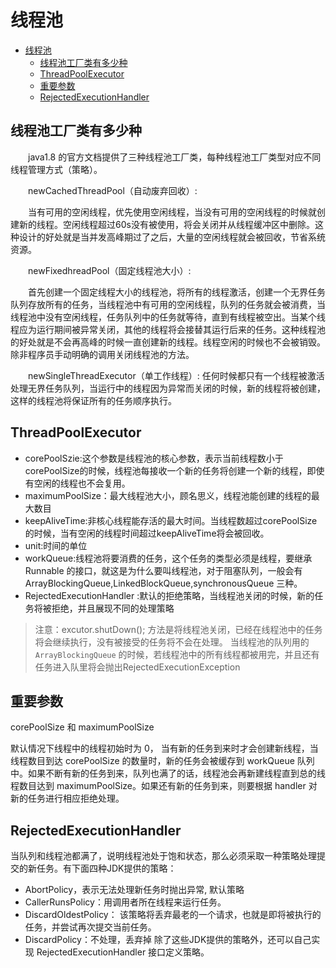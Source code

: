 # 线程池

<!-- TOC -->

- [线程池](#线程池)
    - [线程池工厂类有多少种](#线程池工厂类有多少种)
    - [ThreadPoolExecutor](#threadpoolexecutor)
    - [重要参数](#重要参数)
    - [RejectedExecutionHandler](#rejectedexecutionhandler)

<!-- /TOC -->

## 线程池工厂类有多少种

　　java1.8 的官方文档提供了三种线程池工厂类，每种线程池工厂类型对应不同线程管理方式（策略）。

　　newCachedThreadPool（自动废弃回收）:

　　当有可用的空闲线程，优先使用空闲线程，当没有可用的空闲线程的时候就创建新的线程。空闲线程超过60s没有被使用，将会关闭并从线程缓冲区中删除。这种设计的好处就是当并发高峰期过了之后，大量的空闲线程就会被回收，节省系统资源。

　　newFixedhreadPool（固定线程池大小）:

　　首先创建一个固定线程大小的线程池，将所有的线程激活，创建一个无界任务队列存放所有的任务，当线程池中有可用的空闲线程，队列的任务就会被消费，当线程池中没有空闲线程，任务队列中的任务就等待，直到有线程被空出。当某个线程应为运行期间被异常关闭，其他的线程将会接替其运行后来的任务。这种线程池的好处就是不会再高峰的时候一直创建新的线程。线程空闲的时候也不会被销毁。除非程序员手动明确的调用关闭线程池的方法。　　　　　　　　　　　　　　　　　

　　newSingleThreadExecutor（单工作线程）: 任何时候都只有一个线程被激活处理无界任务队列，当运行中的线程因为异常而关闭的时候，新的线程将被创建，这样的线程池将保证所有的任务顺序执行。

## ThreadPoolExecutor 

- corePoolSzie:这个参数是线程池的核心参数，表示当前线程数小于corePoolSize的时候，线程池每接收一个新的任务将创建一个新的线程，即使有空闲的线程也不会复用。　
- maximumPoolSize：最大线程池大小，顾名思义，线程池能创建的线程的最大数目
- keepAliveTime:非核心线程能存活的最大时间。当线程数超过corePoolSize的时候，当有空闲的线程时间超过keepAliveTime将会被回收。
- unit:时间的单位
- workQueue:线程池将要消费的任务，这个任务的类型必须是线程，要继承Runnable 的接口，就这是为什么要叫线程池，对于阻塞队列，一般会有ArrayBlockingQueue,LinkedBlockQueue,synchronousQueue 三种。
- RejectedExecutionHandler :默认的拒绝策略，当线程池关闭的时候，新的任务将被拒绝，并且展现不同的处理策略

> 注意：excutor.shutDown(); 方法是将线程池关闭，已经在线程池中的任务将会继续执行，没有被接受的任务将不会在处理。
当线程池的队列用的 `ArrayBlockingQueue` 的时候，若线程池中的所有线程都被用完，并且还有任务进入队里将会抛出RejectedExecutionException


## 重要参数

corePoolSize 和 maximumPoolSize 

默认情况下线程中的线程初始时为 0， 当有新的任务到来时才会创建新线程，当线程数目到达 corePoolSize 的数量时，新的任务会被缓存到 workQueue 队列中。如果不断有新的任务到来，队列也满了的话，线程池会再新建线程直到总的线程数目达到 maximumPoolSize。如果还有新的任务到来，则要根据 handler 对新的任务进行相应拒绝处理。

## RejectedExecutionHandler 

当队列和线程池都满了，说明线程池处于饱和状态，那么必须采取一种策略处理提交的新任务。有下面四种JDK提供的策略：

- AbortPolicy，表示无法处理新任务时抛出异常, 默认策略
- CallerRunsPolicy：用调用者所在线程来运行任务。
- DiscardOldestPolicy： 该策略将丢弃最老的一个请求，也就是即将被执行的任务，并尝试再次提交当前任务。
- DiscardPolicy：不处理，丢弃掉 
除了这些JDK提供的策略外，还可以自己实现 RejectedExecutionHandler 接口定义策略。